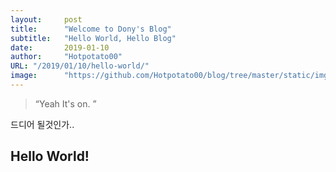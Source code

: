 ```yaml
---
layout:     post
title:      "Welcome to Dony's Blog"
subtitle:   "Hello World, Hello Blog"
date:       2019-01-10
author:     "Hotpotato00"
URL: "/2019/01/10/hello-world/"
image:      "https://github.com/Hotpotato00/blog/tree/master/static/img/2019/Jan/sealion.jpg?raw=true"
---
```


> “Yeah It's on. ”

드디어 될것인가..


## Hello World!
